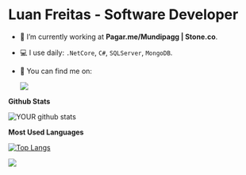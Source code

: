 # **Luan Freitas - Software Developer**

<!-- <img src="https://github.com/pr2tik1/pr2tik1/blob/master/IMAGE-NAME"> -->

- 🏦 I’m currently working at **Pagar.me/Mundipagg | Stone.co**.
- 💻 I use daily: `.NetCore`, `C#`, `SQLServer`, `MongoDB`.
- 🔎 You can find me on: 

  [<img src="https://img.shields.io/badge/linkedin-%230077B5.svg?&style=for-the-badge&logo=linkedin&logoColor=white" />](https://www.linkedin.com/in/luan-freitas-a04063113/)

**Github Stats**

![YOUR github stats](https://github-readme-stats.vercel.app/api?username=LuanFreitasRibeiro&show_icons=true)

**Most Used Languages**

[![Top Langs](https://github-readme-stats.vercel.app/api/top-langs/?username=LuanFreitasRibeiro&layout=compact)](https://github.com/LuanFreitasRibeiro/github-readme-stats)

![](https://komarev.com/ghpvc/?username=LuanFreitasRibeiro&label=PROFILE+VIEWS)
